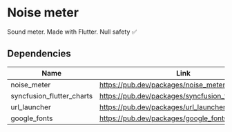# Noise meter

Sound meter. Made with Flutter. Null safety ✅

## Dependencies

| Name                      | Link                                               |
| ------------------------- | -------------------------------------------------- |
| noise_meter               | https://pub.dev/packages/noise_meter               |
| syncfusion_flutter_charts | https://pub.dev/packages/syncfusion_flutter_charts |
| url_launcher              | https://pub.dev/packages/url_launcher              |
| google_fonts              | https://pub.dev/packages/google_fonts              |
